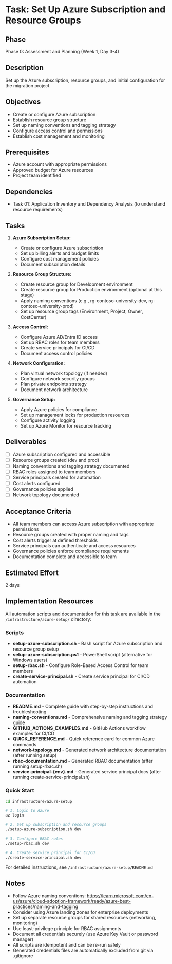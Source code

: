 # Task: Set Up Azure Subscription and Resource Groups

## Phase
Phase 0: Assessment and Planning (Week 1, Day 3-4)

## Description
Set up the Azure subscription, resource groups, and initial configuration for the migration project.

## Objectives
- Create or configure Azure subscription
- Establish resource group structure
- Set up naming conventions and tagging strategy
- Configure access control and permissions
- Establish cost management and monitoring

## Prerequisites
- Azure account with appropriate permissions
- Approved budget for Azure resources
- Project team identified

## Dependencies
- Task 01: Application Inventory and Dependency Analysis (to understand resource requirements)

## Tasks
1. **Azure Subscription Setup:**
   - Create or configure Azure subscription
   - Set up billing alerts and budget limits
   - Configure cost management policies
   - Document subscription details

2. **Resource Group Structure:**
   - Create resource group for Development environment
   - Create resource group for Production environment (optional at this stage)
   - Apply naming conventions (e.g., rg-contoso-university-dev, rg-contoso-university-prod)
   - Set up resource group tags (Environment, Project, Owner, CostCenter)

3. **Access Control:**
   - Configure Azure AD/Entra ID access
   - Set up RBAC roles for team members
   - Create service principals for CI/CD
   - Document access control policies

4. **Network Configuration:**
   - Plan virtual network topology (if needed)
   - Configure network security groups
   - Plan private endpoints strategy
   - Document network architecture

5. **Governance Setup:**
   - Apply Azure policies for compliance
   - Set up management locks for production resources
   - Configure activity logging
   - Set up Azure Monitor for resource tracking

## Deliverables
- [ ] Azure subscription configured and accessible
- [ ] Resource groups created (dev and prod)
- [ ] Naming conventions and tagging strategy documented
- [ ] RBAC roles assigned to team members
- [ ] Service principals created for automation
- [ ] Cost alerts configured
- [ ] Governance policies applied
- [ ] Network topology documented

## Acceptance Criteria
- All team members can access Azure subscription with appropriate permissions
- Resource groups created with proper naming and tags
- Cost alerts trigger at defined thresholds
- Service principals can authenticate and access resources
- Governance policies enforce compliance requirements
- Documentation complete and accessible to team

## Estimated Effort
2 days

## Implementation Resources

All automation scripts and documentation for this task are available in the `/infrastructure/azure-setup/` directory:

### Scripts
- **setup-azure-subscription.sh** - Bash script for Azure subscription and resource group setup
- **setup-azure-subscription.ps1** - PowerShell script (alternative for Windows users)
- **setup-rbac.sh** - Configure Role-Based Access Control for team members
- **create-service-principal.sh** - Create service principal for CI/CD automation

### Documentation
- **README.md** - Complete guide with step-by-step instructions and troubleshooting
- **naming-conventions.md** - Comprehensive naming and tagging strategy guide
- **GITHUB_ACTIONS_EXAMPLES.md** - GitHub Actions workflow examples for CI/CD
- **QUICK_REFERENCE.md** - Quick reference card for common Azure commands
- **network-topology.md** - Generated network architecture documentation (after running setup)
- **rbac-documentation.md** - Generated RBAC documentation (after running setup-rbac.sh)
- **service-principal-{env}.md** - Generated service principal docs (after running create-service-principal.sh)

### Quick Start
```bash
cd infrastructure/azure-setup

# 1. Login to Azure
az login

# 2. Set up subscription and resource groups
./setup-azure-subscription.sh dev

# 3. Configure RBAC roles
./setup-rbac.sh dev

# 4. Create service principal for CI/CD
./create-service-principal.sh dev
```

For detailed instructions, see `/infrastructure/azure-setup/README.md`

## Notes
- Follow Azure naming conventions: https://learn.microsoft.com/en-us/azure/cloud-adoption-framework/ready/azure-best-practices/naming-and-tagging
- Consider using Azure landing zones for enterprise deployments
- Set up separate resource groups for shared resources (networking, monitoring)
- Use least-privilege principle for RBAC assignments
- Document all credentials securely (use Azure Key Vault or password manager)
- All scripts are idempotent and can be re-run safely
- Generated credentials files are automatically excluded from git via .gitignore
